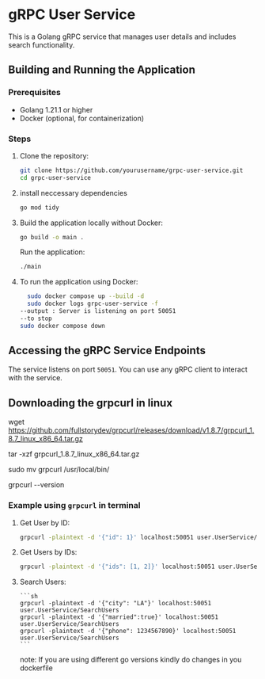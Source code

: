 # gRPC User Service

This is a Golang gRPC service that manages user details and includes search functionality.

## Building and Running the Application

### Prerequisites

- Golang 1.21.1 or higher
- Docker (optional, for containerization)

### Steps

1. Clone the repository:

   ```sh
   git clone https://github.com/yourusername/grpc-user-service.git
   cd grpc-user-service

   ```

2. install neccessary dependencies

   ```sh
   go mod tidy
   ```

3. Build the application locally without Docker:

   ```sh
   go build -o main .
   ```

   Run the application:

   ```sh
   ./main
   ```

4. To run the application using Docker:

   ```sh
     sudo docker compose up --build -d
     sudo docker logs grpc-user-service -f
   --output : Server is listening on port 50051
   --to stop
   sudo docker compose down
   ```

## Accessing the gRPC Service Endpoints

The service listens on port `50051`. You can use any gRPC client to interact with the service.

## Downloading the grpcurl in linux

wget https://github.com/fullstorydev/grpcurl/releases/download/v1.8.7/grpcurl_1.8.7_linux_x86_64.tar.gz

tar -xzf grpcurl_1.8.7_linux_x86_64.tar.gz

sudo mv grpcurl /usr/local/bin/

grpcurl --version

### Example using `grpcurl` in terminal

1.  Get User by ID:

    ```sh
    grpcurl -plaintext -d '{"id": 1}' localhost:50051 user.UserService/GetUserByID
    ```

2.  Get Users by IDs:

    ```sh
    grpcurl -plaintext -d '{"ids": [1, 2]}' localhost:50051 user.UserService/GetUsersByIDs
    ```

3.  Search Users:

        ```sh
        grpcurl -plaintext -d '{"city": "LA"}' localhost:50051 user.UserService/SearchUsers
        grpcurl -plaintext -d '{"married":true}' localhost:50051 user.UserService/SearchUsers
        grpcurl -plaintext -d '{"phone": 1234567890}' localhost:50051 user.UserService/SearchUsers
        ```

    note: If you are using different go versions kindly do changes in you dockerfile
